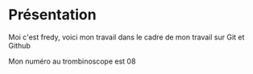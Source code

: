 # Présentation

Moi c'est fredy, voici mon travail dans le cadre de mon travail sur Git et Github

Mon numéro au trombinoscope est 08